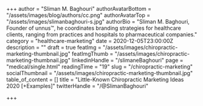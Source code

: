 +++
author = "Sliman M. Baghouri"
authorAvatarBottom = "/assets/images/blog/authors/cc.png"
authorAvatarTop = "/assets/images/slimanbaghouri-s.jpg"
authorBio = "Sliman M. Baghouri, Founder of unnus™, he coordinates branding strategies for healthcare clients, ranging from practices and hospitals to pharmaceutical companies."
category = "healthcare-marketing"
date = 2020-12-05T23:00:00Z
description = ""
draft = true
featImg = "/assets/images/chiropractic-marketing-thumbnail.jpg"
featImgThumb = "/assets/images/chiropractic-marketing-thumbnail.jpg"
linkedinHandle = "/slimaneBaghouri"
page = "medical/single.html"
readingTime = "19"
slug = "/chiropractic-marketing"
socialThumbnail = "/assets/images/chiropractic-marketing-thumbnail.jpg"
table_of_content = []
title = "Little-Known Chiropractic Marketing Ideas 2020 [+Examples]"
twitterHandle = "/@SlimanBaghouri"

+++
